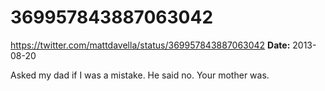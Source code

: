 # 369957843887063042
https://twitter.com/mattdavella/status/369957843887063042
**Date:** 2013-08-20

Asked my dad if I was a mistake. He said no. Your mother was.
